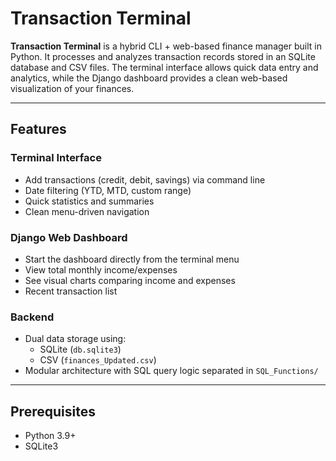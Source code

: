 #  Transaction Terminal

**Transaction Terminal** is a hybrid CLI + web-based finance manager built in Python. It processes and analyzes transaction records stored in an SQLite database and CSV files. The terminal interface allows quick data entry and analytics, while the Django dashboard provides a clean web-based visualization of your finances.

---

##  Features

### Terminal Interface
- Add transactions (credit, debit, savings) via command line
- Date filtering (YTD, MTD, custom range)
- Quick statistics and summaries
- Clean menu-driven navigation

###  Django Web Dashboard
- Start the dashboard directly from the terminal menu
- View total monthly income/expenses
- See visual charts comparing income and expenses
- Recent transaction list

###  Backend
- Dual data storage using:
  - SQLite (`db.sqlite3`)
  - CSV (`finances_Updated.csv`)
- Modular architecture with SQL query logic separated in `SQL_Functions/`

---

##  Prerequisites

- Python 3.9+
- SQLite3

